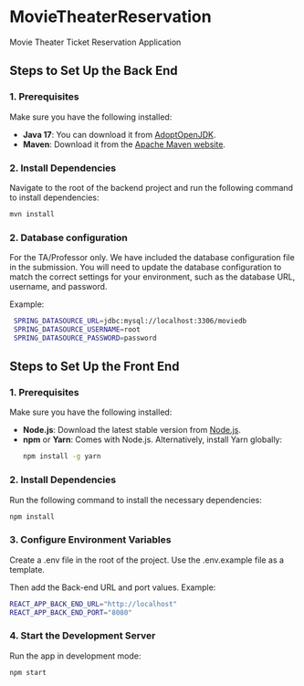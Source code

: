 # MovieTheaterReservation
Movie Theater Ticket Reservation Application

## Steps to Set Up the Back End

### 1. Prerequisites
Make sure you have the following installed:
- **Java 17**: You can download it from [AdoptOpenJDK](https://adoptopenjdk.net/).
- **Maven**: Download it from the [Apache Maven website](https://maven.apache.org/download.cgi).

### 2. Install Dependencies
Navigate to the root of the backend project and run the following command to install dependencies:
 ```bash
mvn install
```


### 2. Database configuration
For the TA/Professor only. We have included the database configuration file in the submission. You will need to update the database configuration to match the correct settings for your environment, such as the database URL, username, and password.

Example:
 ```bash
  SPRING_DATASOURCE_URL=jdbc:mysql://localhost:3306/moviedb
  SPRING_DATASOURCE_USERNAME=root
  SPRING_DATASOURCE_PASSWORD=password
```


## Steps to Set Up the Front End
### 1. Prerequisites
Make sure you have the following installed:
- **Node.js**: Download the latest stable version from [Node.js](https://nodejs.org).
- **npm** or **Yarn**: Comes with Node.js. Alternatively, install Yarn globally:
  ```bash
  npm install -g yarn


### 2. Install Dependencies
Run the following command to install the necessary dependencies:
```bash
npm install
```

### 3. Configure Environment Variables
Create a .env file in the root of the project. Use the .env.example file as a template. 

Then add the Back-end URL and port values.
Example:
```bash
REACT_APP_BACK_END_URL="http://localhost"
REACT_APP_BACK_END_PORT="8080"
```

### 4. Start the Development Server
Run the app in development mode:
```bash
npm start
```
